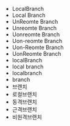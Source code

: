 - LocalBranch
- Local Branch
- UnReomte Branch
- Unreomte Branch
- Uonreomte Branch
- Uon-reomte Branch
- Uon-Reomte Branch
- UonReomte Branch
- localBranch
- local branch
- localbranch
- branch
- 브랜치
- 로컬브랜치
- 동격브랜치
- 근격브랜치
- 비원격브랜치